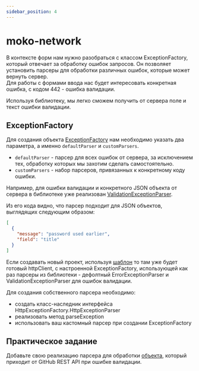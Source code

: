 ```yaml
---
sidebar_position: 4
---
```


# moko-network

В контексте форм нам нужно разобраться с классом ExceptionFactory, который отвечает за обработку ошибок запросов. Он позволяет установить парсеры для обработки различных ошибок, которые может вернуть сервер.  
Для работы с формами ввода нас будет интересовать конкретная ошибка, с кодом 442 - ошибка валидации.

Используя библиотеку, мы легко сможем получить от сервера поле и текст ошибки валидации. 

## ExceptionFactory

Для создания объекта [ExceptionFactory](https://github.com/icerockdev/moko-network/blob/26fd7bbf10da6b09f1a543f316155c6c3880023e/network/src/commonMain/kotlin/dev/icerock/moko/network/exceptionfactory/HttpExceptionFactory.kt) нам необходимо указать два параметра, а именно `defaultParser` и `customParsers`.  
 - `defaultParser` - парсер для всех ошибок от сервера, за исключением тех, обработку которых мы захотим сделать самостоятельно.  
 - `customParsers` - набор парсеров, привязанных к конкретному коду ошибки.  

Например, для ошибки валидации и конкретного JSON объекта от сервера в библиотеке уже реализован [ValidationExceptionParser](https://github.com/icerockdev/moko-network/blob/0f8459ff2d51c6b7cade0cadd6d11066b7a55d60/network/src/commonMain/kotlin/dev/icerock/moko/network/exceptionfactory/parser/ValidationExceptionParser.kt).  

Из его кода видно, что парсер подходит для JSON объектов, выглядящих следующим образом:
```json
[
  {
    "message": "password used earlier",
    "field": "title"
  }
]
```

Если создавать новый проект, используя [шаблон](/university/icerock-basics/mobile-moko-boilerplate) то там уже будет готовый httpClient, с настроенной ExceptionFactory, использующей как раз парсеры из библиотеки - дефолтный ErrorExceptionParser и ValidationExceptionParser для ошибок валидации.

Для создания собственного парсера необходимо: 
- создать класс-наследник интерфейса HttpExceptionFactory.HttpExceptionParser
- реализовать метод parseException
- использовать ваш кастомный парсер при создании ExceptionFactory

## Практическое задание
Добавьте свою реализацию парсера для обработки [объекта](https://docs.github.com/en/rest/overview/resources-in-the-rest-api#client-errors), который приходит от GitHub REST API при ошибке валидации.
